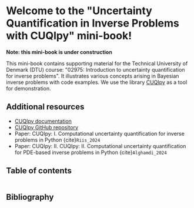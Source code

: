# Welcome to the "Uncertainty Quantification in Inverse Problems with CUQIpy" mini-book!

**Note: this mini-book is under construction**

This mini-book contains supporting material for the Technical University of Denmark (DTU) 
course: "02975: Introduction to uncertainty quantification for inverse problems". It
illustrates various concepts arising in Bayesian inverse problems with code examples.
We use the library [CUQIpy](https://github.com/CUQI-DTU/CUQIpy) as a tool for demonstration.

## Additional resources
- [CUQIpy documentation](https://cuqi-dtu.github.io/CUQIpy/)
- [CUQIpy GitHub repository](https://github.com/CUQI-DTU/CUQIpy)
- Paper: CUQIpy: I. Computational uncertainty quantification for inverse problems in Python {cite}`Riis_2024`
- Paper: CUQIpy: II. CUQIpy: II. Computational uncertainty quantification for PDE-based inverse problems in Python {cite}`Alghamdi_2024` 


## Table of contents

```{tableofcontents}
```

## Bibliography
```{bibliography}
```
